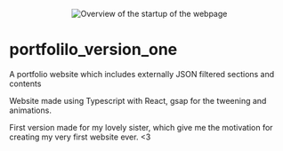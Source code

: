 <p align="center">
<picture>
  <source media="(prefers-color-scheme: dark)" srcset="https://github.com/RecursiveVoid/portfolilo_version_one/blob/main/website-overview-material.gif?raw=true">
  <source media="(prefers-color-scheme: light)" srcset="https://github.com/RecursiveVoid/portfolilo_version_one/blob/main/website-overview-material.gif?raw=true">
  <img alt="Overview of the startup of the webpage" src="https://github.com/RecursiveVoid/portfolilo_version_one/blob/main/website-overview-material.gif?raw=true">
</picture>
</p>

# portfolilo_version_one
A portfolio website which includes externally JSON filtered sections and contents

Website made using Typescript with React, gsap for the tweening and animations.

First version made for my lovely sister, which give me the motivation for creating my very first website ever. <3
